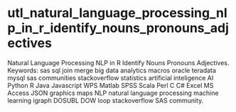 # utl_natural_language_processing_nlp_in_r_identify_nouns_pronouns_adjectives
Natural Language Processing NLP in R Identify Nouns Pronouns Adjectives.  Keywords: sas sql join merge big data analytics macros oracle teradata mysql sas communities stackoverflow statistics artificial inteligence AI Python R Java Javascript WPS Matlab SPSS Scala Perl C C# Excel MS Access JSON graphics maps NLP natural language processing machine learning igraph DOSUBL DOW loop stackoverflow SAS community.
